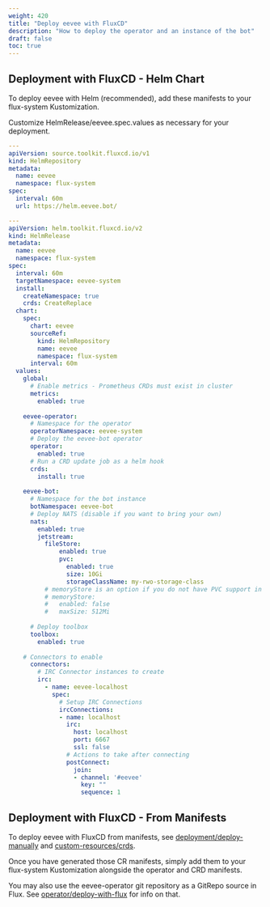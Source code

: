 ```yaml
---
weight: 420
title: "Deploy eevee with FluxCD"
description: "How to deploy the operator and an instance of the bot"
draft: false
toc: true
---
```


## Deployment with FluxCD - Helm Chart

To deploy eevee with Helm (recommended), add these manifests to your flux-system Kustomization.

Customize HelmRelease/eevee.spec.values as necessary for your deployment.

```yaml
---
apiVersion: source.toolkit.fluxcd.io/v1
kind: HelmRepository
metadata:
  name: eevee
  namespace: flux-system
spec:
  interval: 60m
  url: https://helm.eevee.bot/

---
apiVersion: helm.toolkit.fluxcd.io/v2
kind: HelmRelease
metadata:
  name: eevee
  namespace: flux-system
spec:
  interval: 60m
  targetNamespace: eevee-system
  install:
    createNamespace: true
    crds: CreateReplace
  chart:
    spec:
      chart: eevee
      sourceRef:
        kind: HelmRepository
        name: eevee
        namespace: flux-system
      interval: 60m
  values:
    global:
      # Enable metrics - Prometheus CRDs must exist in cluster
      metrics:
        enabled: true
    
    eevee-operator:
      # Namespace for the operator
      operatorNamespace: eevee-system
      # Deploy the eevee-bot operator
      operator:
        enabled: true
      # Run a CRD update job as a helm hook
      crds:
        install: true
    
    eevee-bot:
      # Namespace for the bot instance
      botNamespace: eevee-bot
      # Deploy NATS (disable if you want to bring your own)
      nats:
        enabled: true
        jetstream:
          fileStore:
              enabled: true
              pvc:
                enabled: true
                size: 10Gi
                storageClassName: my-rwo-storage-class
          # memoryStore is an option if you do not have PVC support in your k8s cluster
          # memoryStore:
          #   enabled: false
          #   maxSize: 512Mi
    
      # Deploy toolbox
      toolbox:
        enabled: true
    
    # Connectors to enable
      connectors:
        # IRC Connector instances to create
        irc:
          - name: eevee-localhost
            spec:
              # Setup IRC Connections
              ircConnections:
              - name: localhost
                irc:
                  host: localhost
                  port: 6667
                  ssl: false
                # Actions to take after connecting
                postConnect:
                  join:
                  - channel: '#eevee'
                    key: ""
                    sequence: 1
```

## Deployment with FluxCD - From Manifests

To deploy eevee with FluxCD from manifests, see [deployment/deploy-manually](/docs/deployment/deploy-manually) and [custom-resources/crds](/docs/custom-resources/crds).

Once you have generated those CR manifests, simply add them to your flux-system Kustomization alongside the operator and CRD manifests.

You may also use the eevee-operator git repository as a GitRepo source in Flux. See [operator/deploy-with-flux](/docs/operator/deploy-with-flux) for info on that.
